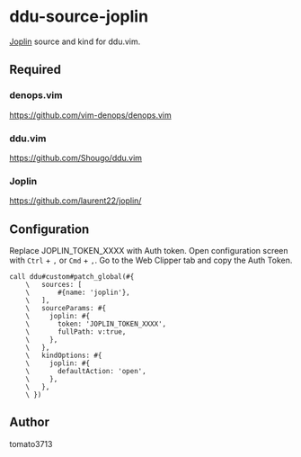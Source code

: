 # ddu-source-joplin

[Joplin](https://github.com/laurent22/joplin/) source and kind for ddu.vim.

## Required

### denops.vim

https://github.com/vim-denops/denops.vim

### ddu.vim

https://github.com/Shougo/ddu.vim

### Joplin

https://github.com/laurent22/joplin/

## Configuration

Replace JOPLIN_TOKEN_XXXX with Auth token.
Open configuration screen with `Ctrl` + `,` or `Cmd` + `,`.
Go to the Web Clipper tab and copy the Auth Token.

```
call ddu#custom#patch_global(#{
    \   sources: [
    \       #{name: 'joplin'},
    \   ],
    \   sourceParams: #{
    \     joplin: #{ 
    \       token: 'JOPLIN_TOKEN_XXXX',
    \       fullPath: v:true,
    \     },
    \   },
    \   kindOptions: #{
    \     joplin: #{
    \       defaultAction: 'open',
    \     },
    \   },
    \ })
```

## Author

tomato3713
